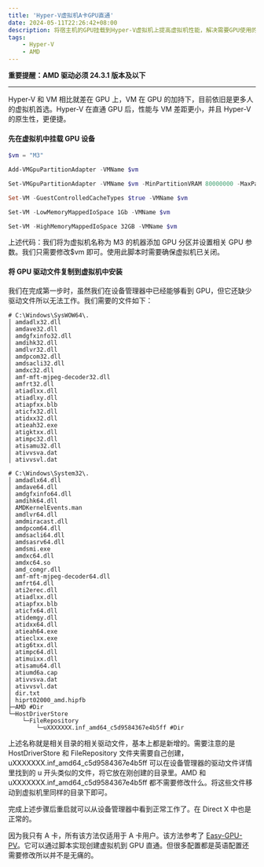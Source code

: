 ```yaml
---
title: 'Hyper-V虚拟机A卡GPU直通'
date: 2024-05-11T22:26:42+08:00
description: 将宿主机的GPU挂载到Hyper-V虚拟机上提高虚拟机性能，解决需要GPU使用的场景。
tags:
    - Hyper-V
    - AMD
---
```


**重要提醒：AMD 驱动必须 24.3.1 版本及以下**

---

Hyper-V 和 VM 相比就差在 GPU 上，VM 在 GPU 的加持下，目前依旧是更多人的虚拟机首选。Hyper-V 在直通 GPU 后，性能与 VM 差距更小，并且 Hyper-V 的原生性，更便捷。

#### 先在虚拟机中挂载 GPU 设备

```ps1
$vm = "M3"

Add-VMGpuPartitionAdapter -VMName $vm

Set-VMGpuPartitionAdapter -VMName $vm -MinPartitionVRAM 80000000 -MaxPartitionVRAM 100000000 -OptimalPartitionVRAM 100000000 -MinPartitionEncode 80000000 -MaxPartitionEncode 100000000 -OptimalPartitionEncode 100000000 -MinPartitionDecode 80000000 -MaxPartitionDecode 100000000 -OptimalPartitionDecode 100000000 -MinPartitionCompute 80000000 -MaxPartitionCompute 100000000 -OptimalPartitionCompute 100000000

Set-VM -GuestControlledCacheTypes $true -VMName $vm

Set-VM -LowMemoryMappedIoSpace 1Gb -VMName $vm

Set-VM -HighMemoryMappedIoSpace 32GB -VMName $vm
```

上述代码：我们将为虚拟机名称为 M3 的机器添加 GPU 分区并设置相关 GPU 参数。我们只需要修改$vm 即可。使用此脚本时需要确保虚拟机已关闭。

#### 将 GPU 驱动文件复制到虚拟机中安装

我们在完成第一步时，虽然我们在设备管理器中已经能够看到 GPU，但它还缺少驱动文件所以无法工作。我们需要的文件如下：

```
# C:\Windows\SysWOW64\.
│ amdadlx32.dll
│ amdave32.dll
│ amdgfxinfo32.dll
│ amdihk32.dll
│ amdlvr32.dll
│ amdpcom32.dll
│ amdsacli32.dll
│ amdxc32.dll
│ amf-mft-mjpeg-decoder32.dll
│ amfrt32.dll
│ atiadlxx.dll
│ atiadlxy.dll
│ atiapfxx.blb
│ aticfx32.dll
│ atidxx32.dll
│ atieah32.exe
│ atigktxx.dll
│ atimpc32.dll
│ atisamu32.dll
│ ativvsva.dat
│ ativvsvl.dat
```

```
# C:\Windows\System32\.
│ amdadlx64.dll
│ amdave64.dll
│ amdgfxinfo64.dll
│ amdihk64.dll
│ AMDKernelEvents.man
│ amdlvr64.dll
│ amdmiracast.dll
│ amdpcom64.dll
│ amdsacli64.dll
│ amdsasrv64.dll
│ amdsmi.exe
│ amdxc64.dll
│ amdxc64.so
│ amd_comgr.dll
│ amf-mft-mjpeg-decoder64.dll
│ amfrt64.dll
│ ati2erec.dll
│ atiadlxx.dll
│ atiapfxx.blb
│ aticfx64.dll
│ atidemgy.dll
│ atidxx64.dll
│ atieah64.exe
│ atieclxx.exe
│ atig6txx.dll
│ atimpc64.dll
│ atimuixx.dll
│ atisamu64.dll
│ atiumd6a.cap
│ ativvsva.dat
│ ativvsvl.dat
│ dir.txt
│ hiprt02000_amd.hipfb
├─AMD #Dir
└─HostDriverStore
    └─FileRepository
        └─uXXXXXXX.inf_amd64_c5d9584367e4b5ff #Dir
```

上述名称就是相关目录的相关驱动文件，基本上都是新增的。需要注意的是 HostDriverStore 和 FileRepository 文件夹需要自己创建，uXXXXXXX.inf_amd64_c5d9584367e4b5ff 可以在设备管理器的驱动文件详情里找到的 u 开头类似的文件，将它放在刚创建的目录里。AMD 和 uXXXXXXX.inf_amd64_c5d9584367e4b5ff 都不需要修改什么。将这些文件移动到虚拟机里同样的目录下即可。

完成上述步骤后重启就可以从设备管理器中看到正常工作了。在 Direct X 中也是正常的。

因为我只有 A 卡，所有该方法仅适用于 A 卡用户。该方法参考了 [Easy-GPU-PV](https://github.com/jamesstringerparsec/Easy-GPU-PV)。它可以通过脚本实现创建虚拟机到 GPU 直通。但很多配置都是英语配置还需要修改所以并不是无痛的。
